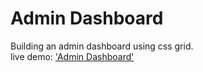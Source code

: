 # Admin Dashboard

Building an admin dashboard using css grid.\
live demo: ['Admin Dashboard']('https://wissman77.github.io/admin-dashboard')

